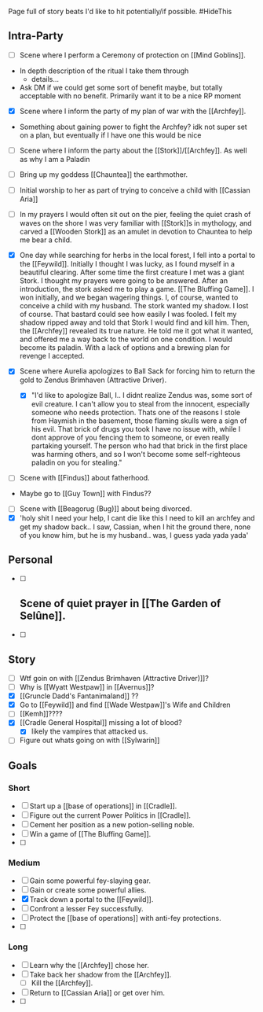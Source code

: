 Page full of story beats I'd like to hit potentially/if possible.
#HideThis 
## Intra-Party

- [ ] Scene where I perform a Ceremony of protection on [[Mind Goblins]].
* In depth description of the ritual I take them through
	* details...
* Ask DM if we could get some sort of benefit maybe, but totally acceptable with no benefit. Primarily want it to be a nice RP moment
- [x] Scene where I inform the party of my plan of war with the [[Archfey]].
* Something about gaining power to fight the Archfey? idk not super set on a plan, but eventually if I have one this would be nice
- [ ] Scene where I inform the party about the [[Stork]]/[[Archfey]]. As well as why I am a Paladin
- [ ] Bring up my goddess [[Chauntea]] the earthmother.
- [ ] Initial worship to her as part of trying to conceive a child with [[Cassian Aria]]
- [ ] In my prayers I would often sit out on the pier, feeling the quiet crash of waves on the shore I was very familiar with [[Stork]]s in mythology, and carved a [[Wooden Stork]] as an amulet in devotion to Chauntea to help me bear a child.
- [x] One day while searching for herbs in the local forest, I fell into a portal to the [[Feywild]]. Initially I thought I was lucky, as I found myself in a beautiful clearing. After some time the first creature I met was a giant Stork. I thought my prayers were going to be answered. After an introduction, the stork asked me to play a game. [[The Bluffing Game]]. I won initially, and we began wagering things. I, of course, wanted to conceive a child with my husband. The stork wanted my shadow. I lost of course. That bastard could see how easily I was fooled. I felt my shadow ripped away and told that Stork I would find and kill him. Then, the [[Archfey]] revealed its true nature. He told me it got what it wanted, and offered me a way back to the world on one condition. I would become its paladin. With a lack of options and a brewing plan for revenge I accepted.

- [x] Scene where Aurelia apologizes to Ball Sack for forcing him to return the gold to Zendus Brimhaven (Attractive Driver).
	- [x] "I'd like to apologize Ball, I.. I didnt realize Zendus was, some sort of evil creature. I can't allow you to steal from the innocent, especially someone who needs protection. Thats one of the reasons I stole from Haymish in the basement, those flaming skulls were a sign of his evil. That brick of drugs you took I have no issue with, while I dont approve of you fencing them to someone, or even really partaking yourself. The person who had that brick in the first place was harming others, and so I won't become some self-righteous paladin on you for stealing."

- [ ] Scene with [[Findus]] about fatherhood.
- Maybe go to [[Guy Town]] with Findus??
- [ ] Scene with [[Beagorug (Bug)]] about being divorced.
- [x] 'holy shit I need your help, I cant die like this I need to kill an archfey and get my shadow back.. I saw, Cassian, when I hit the ground there, none of you know him, but he is my husband.. was, I guess yada yada yada'

## Personal
- [ ] Scene of quiet prayer in [[The Garden of Selûne]].
	- 
- [ ] 

## Story
- [ ] Wtf goin on with [[Zendus Brimhaven (Attractive Driver)]]?
- [ ] Why is [[Wyatt Westpaw]] in [[Avernus]]?
- [x] [[Gruncle Dadd's Fantanimaland]] ??
- [x] Go to [[Feywild]] and find [[Wade Westpaw]]'s Wife and Children
- [ ] [[Kemh]]????
- [x] [[Cradle General Hospital]] missing a lot of blood?
	- [x]  likely the vampires that attacked us.
- [ ] Figure out whats going on with [[Sylwarin]]

## Goals
### Short
- [ ] Start up a [[base of operations]] in [[Cradle]].
- [ ] Figure out the current Power Politics in [[Cradle]].
- [ ] Cement her position as a new potion-selling noble. 
- [ ] Win a game of [[The Bluffing Game]].
- [ ] 
### Medium
- [ ] Gain some powerful fey-slaying gear.
- [ ] Gain or create some powerful allies.
- [x] Track down a portal to the [[Feywild]].
- [ ] Confront a lesser Fey successfully.
- [ ] Protect the [[base of operations]] with anti-fey protections.
- [ ] 
### Long
- [ ] Learn why the [[Archfey]] chose her.
- [ ] Take back her shadow from the [[Archfey]].
	- [ ] Kill the [[Archfey]].
- [ ] Return to [[Cassian Aria]] or get over him.
- [ ] 